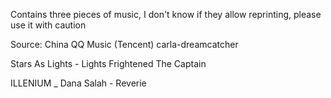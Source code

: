 Contains three pieces of music, I don't know if they allow reprinting, please use it with caution

Source: China QQ Music (Tencent)
carla-dreamcatcher

Stars As Lights - Lights Frightened The Captain

ILLENIUM _ Dana Salah - Reverie
